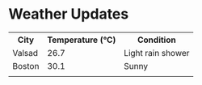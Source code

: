 # Weather Updates

<!-- WEATHER-UPDATE-START -->
<table><tr><th>City</th><th>Temperature (°C)</th><th>Condition</th></tr><tr><td>Valsad</td><td>26.7</td><td>Light rain shower</td></tr><tr><td>Boston</td><td>30.1</td><td>Sunny</td></tr><tr><td></td><td></td><td></td></tr></table>
<!-- WEATHER-UPDATE-END -->

